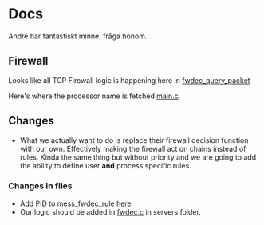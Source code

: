 # Docs

André har fantastiskt minne, fråga honom.

## Firewall
Looks like all TCP Firewall logic is happening here in [fwdec_query_packet](https://github.com/albznw/dd2497-minix/blob/78888bf0f764bf22c0905a4053efe155e457f94d/minix/minix/lib/libsys/fwdec.c)

Here's where the processor name is fetched [main.c](https://github.com/albznw/dd2497-minix/blob/78888bf0f764bf22c0905a4053efe155e457f94d/minix/minix/servers/fwdec/main.c).

## Changes
* What we actually want to do is replace their firewall decision function with our own. Effectively making the firewall act on chains instead of rules. Kinda the same thing but without priority and we are going to add the ability to define user __and__ process specific rules.

### Changes in files
* Add PID to mess_fwdec_rule [here](https://github.com/albznw/dd2497-minix/blob/78888bf0f764bf22c0905a4053efe155e457f94d/minix/minix/include/minix/ipc.h#L238)
* Our logic should be added in [fwdec.c](https://github.com/albznw/dd2497-minix/blob/78888bf0f764bf22c0905a4053efe155e457f94d/minix/minix/servers/fwdec/fwdec.c) in servers folder.
